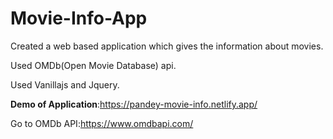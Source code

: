 # Movie-Info-App
Created a web based application which gives the information about movies.

Used OMDb(Open Movie Database) api.

Used Vanillajs and Jquery.

**Demo of Application**:https://pandey-movie-info.netlify.app/

Go to OMDb API:https://www.omdbapi.com/


